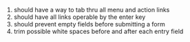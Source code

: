 1. should have a way to tab thru all menu and action links
2. should have all links operable by the enter key
3. should prevent empty fields before submitting a form
4. trim possible white spaces before and after each entry field
